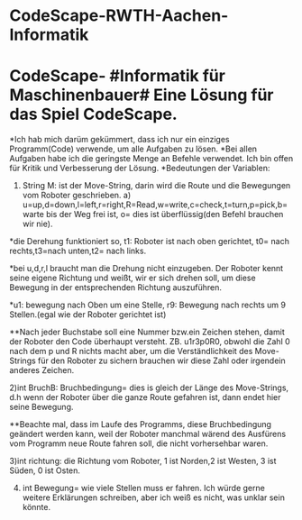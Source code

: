 # CodeScape-RWTH-Aachen-Informatik
# CodeScape- #Informatik für Maschinenbauer# Eine Lösung für das Spiel CodeScape.
*Ich hab mich darüm gekümmert, dass ich nur ein einziges Programm(Code) verwende, um alle Aufgaben zu lösen.
*Bei allen Aufgaben habe ich die geringste Menge an Befehle verwendet. Ich bin offen für Kritik und Verbesserung der Lösung.  *Bedeutungen der Variablen:
1) String M: ist der Move-String, darin wird die Route und die Bewegungen vom Roboter geschrieben.
a) u=up,d=down,l=left,r=right,R=Read,w=write,c=check,t=turn,p=pick,b=warte bis der Weg frei ist, o= dies ist überflüssig(den Befehl brauchen wir nie).

*die Derehung funktioniert so, t1: Roboter ist nach oben gerichtet, t0= nach rechts,t3=nach unten,t2= nach links.

*bei u,d,r,l braucht man die Drehung nicht einzugeben. Der Roboter kennt seine eigene Richtung und weißt, wir er sich drehen soll,    um diese Bewegung in der entsprechenden Richtung auszuführen.

*u1: bewegung nach Oben um eine Stelle, r9: Bewegung nach rechts um 9 Stellen.(egal wie der Roboter gerichtet ist) 

**Nach jeder Buchstabe soll eine Nummer bzw.ein Zeichen stehen, damit der Roboter den Code überhaupt versteht. ZB. u1r3p0R0, obwohl die Zahl 0 nach dem p und R nichts macht aber, um die Verständlichkeit des Move-Strings für den Roboter zu sichern brauchen wir diese Zahl oder irgendein anderes Zeichen. 

2)int BruchB: Bruchbedingung= dies is gleich der Länge des Move-Strings, d.h wenn der Roboter über die ganze Route gefahren ist, dann endet hier seine Bewegung. 

**Beachte mal, dass im Laufe des Programms, diese Bruchbedingung geändert werden kann, weil der Roboter manchmal wärend des Ausfürens vom Programm neue Route fahren soll, die nicht vorhersehbar waren.

3)int richtung: die Richtung vom Roboter, 1 ist Norden,2 ist Westen, 3 ist Süden, 0 ist Osten. 

4) int Bewegung= wie viele Stellen muss er fahren.  Ich würde gerne weitere Erklärungen schreiben, aber ich weiß es nicht, was unklar sein könnte. 
